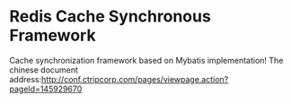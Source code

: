 # Redis Cache Synchronous Framework

Cache synchronization framework based on Mybatis implementation!
The chinese document address:http://conf.ctripcorp.com/pages/viewpage.action?pageId=145929670